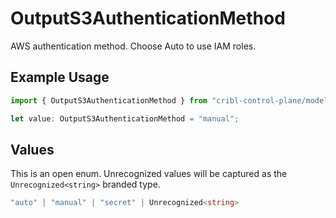 # OutputS3AuthenticationMethod

AWS authentication method. Choose Auto to use IAM roles.

## Example Usage

```typescript
import { OutputS3AuthenticationMethod } from "cribl-control-plane/models";

let value: OutputS3AuthenticationMethod = "manual";
```

## Values

This is an open enum. Unrecognized values will be captured as the `Unrecognized<string>` branded type.

```typescript
"auto" | "manual" | "secret" | Unrecognized<string>
```